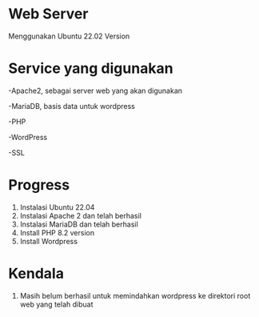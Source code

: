 # Web Server 
Menggunakan Ubuntu 22.02 Version

# Service yang digunakan
-Apache2, sebagai server web yang akan digunakan

-MariaDB, basis data untuk wordpress

-PHP

-WordPress

-SSL

# Progress
1. Instalasi Ubuntu 22.04
2. Instalasi Apache 2 dan telah berhasil
3. Instalasi MariaDB dan telah berhasil
4. Install PHP 8.2 version
5. Install Wordpress

# Kendala
1. Masih belum berhasil untuk memindahkan wordpress ke direktori root web yang telah dibuat

